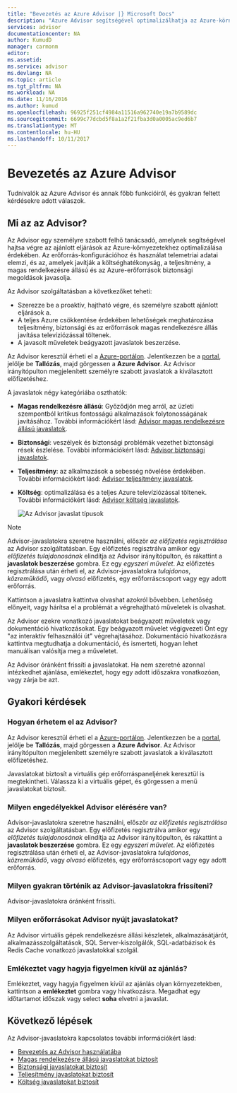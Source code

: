 ```yaml
---
title: "Bevezetés az Azure Advisor |} Microsoft Docs"
description: "Azure Advisor segítségével optimalizálhatja az Azure-környezetekhez."
services: advisor
documentationcenter: NA
author: KumudD
manager: carmonm
editor: 
ms.assetid: 
ms.service: advisor
ms.devlang: NA
ms.topic: article
ms.tgt_pltfrm: NA
ms.workload: NA
ms.date: 11/16/2016
ms.author: kumud
ms.openlocfilehash: 96925f251cf4984a11516a962740e19a7b9589dc
ms.sourcegitcommit: 6699c77dcbd5f8a1a2f21fba3d0a0005ac9ed6b7
ms.translationtype: MT
ms.contentlocale: hu-HU
ms.lasthandoff: 10/11/2017
---
```

# <a name="introduction-to-azure-advisor"></a>Bevezetés az Azure Advisor

Tudnivalók az Azure Advisor és annak főbb funkcióiról, és gyakran feltett kérdésekre adott válaszok.

## <a name="what-is-advisor"></a>Mi az az Advisor?
Az Advisor egy személyre szabott felhő tanácsadó, amelynek segítségével hajtsa végre az ajánlott eljárások az Azure-környezetekhez optimalizálása érdekében. Az erőforrás-konfigurációhoz és használat telemetriai adatai elemzi, és az, amelyek javítják a költséghatékonyság, a teljesítmény, a magas rendelkezésre állású és az Azure-erőforrások biztonsági megoldások javasolja.

Az Advisor szolgáltatásban a következőket teheti:
* Szerezze be a proaktív, hajtható végre, és személyre szabott ajánlott eljárások a. 
* A teljes Azure csökkentése érdekében lehetőségek meghatározása teljesítmény, biztonsági és az erőforrások magas rendelkezésre állás javítása televíziózással töltenek.
* A javasolt műveletek beágyazott javaslatok beszerzése.

Az Advisor keresztül érheti el a [Azure-portálon](https://aka.ms/azureadvisordashboard). Jelentkezzen be a [portal](https://portal.azure.com), jelölje be **Tallózás**, majd görgessen a **Azure Advisor**. Az Advisor irányítópulton megjelenített személyre szabott javaslatok a kiválasztott előfizetéshez. 

A javaslatok négy kategóriába oszthatók: 

* **Magas rendelkezésre állású**: Győződjön meg arról, az üzleti szempontból kritikus fontosságú alkalmazások folytonosságának javításához. További információkért lásd: [Advisor magas rendelkezésre állású javaslatok](advisor-high-availability-recommendations.md).

* **Biztonsági**: veszélyek és biztonsági problémák vezethet biztonsági rések észlelése. További információkért lásd: [Advisor biztonsági javaslatok](advisor-security-recommendations.md).

* **Teljesítmény**: az alkalmazások a sebesség növelése érdekében. További információkért lásd: [Advisor teljesítmény javaslatok](advisor-performance-recommendations.md).

* **Költség**: optimalizálása és a teljes Azure televíziózással töltenek. További információkért lásd: [Advisor költség javaslatok](advisor-cost-recommendations.md).

  ![Az Advisor javaslat típusok](./media/advisor-overview/advisor-all-tab-examples.png)

> [!NOTE]
> Advisor-javaslatokra szeretne használni, először *az előfizetés regisztrálása* az Advisor szolgáltatásban. Egy előfizetés regisztrálva amikor egy *előfizetés tulajdonosának* elindítja az Advisor irányítópulton, és rákattint a **javaslatok beszerzése** gombra. Ez egy *egyszeri művelet*. Az előfizetés regisztrálása után érheti el, az Advisor-javaslatokra *tulajdonos*, *közreműködő*, vagy *olvasó* előfizetés, egy erőforráscsoport vagy egy adott erőforrás.

Kattintson a javaslatra kattintva olvashat azokról bővebben. Lehetőség előnyeit, vagy hárítsa el a problémát a végrehajtható műveletek is olvashat. 

Az Advisor ezekre vonatkozó javaslatokat beágyazott műveletek vagy dokumentáció hivatkozásokat. Egy beágyazott művelet végigvezeti Önt egy "az interaktív felhasználói út" végrehajtásához. Dokumentáció hivatkozásra kattintva megtudhatja a dokumentáció, és ismerteti, hogyan lehet manuálisan valósítja meg a műveletet. 

Az Advisor óránként frissíti a javaslatokat. Ha nem szeretné azonnal intézkedhet ajánlása, emlékeztet, hogy egy adott időszakra vonatkozóan, vagy zárja be azt. 

## <a name="frequently-asked-questions"></a>Gyakori kérdések

### <a name="how-do-i-access-advisor"></a>Hogyan érhetem el az Advisor?
Az Advisor keresztül érheti el a [Azure-portálon](https://aka.ms/azureadvisordashboard). Jelentkezzen be a [portal](https://portal.azure.com), jelölje be **Tallózás**, majd görgessen a **Azure Advisor**. Az Advisor irányítópulton megjelenített személyre szabott javaslatok a kiválasztott előfizetéshez. 

Javaslatokat biztosít a virtuális gép erőforráspaneljének keresztül is megtekintheti. Válassza ki a virtuális gépet, és görgessen a menü javaslatokat biztosít. 

### <a name="what-permissions-do-i-need-to-access-advisor"></a>Milyen engedélyekkel Advisor elérésére van?

Advisor-javaslatokra szeretne használni, először *az előfizetés regisztrálása* az Advisor szolgáltatásban. Egy előfizetés regisztrálva amikor egy *előfizetés tulajdonosának* elindítja az Advisor irányítópulton, és rákattint a **javaslatok beszerzése** gombra. Ez egy *egyszeri művelet*. Az előfizetés regisztrálása után érheti el, az Advisor-javaslatokra *tulajdonos*, *közreműködő*, vagy *olvasó* előfizetés, egy erőforráscsoport vagy egy adott erőforrás.

### <a name="how-often-are-advisor-recommendations-updated"></a>Milyen gyakran történik az Advisor-javaslatokra frissíteni?

Advisor-javaslatokra óránként frissíti.

### <a name="what-resources-does-advisor-provide-recommendations-for"></a>Milyen erőforrásokat Advisor nyújt javaslatokat?

Az Advisor virtuális gépek rendelkezésre állási készletek, alkalmazásátjárót, alkalmazásszolgáltatások, SQL Server-kiszolgálók, SQL-adatbázisok és Redis Cache vonatkozó javaslatokkal szolgál.

### <a name="can-i-snooze-or-dismiss-a-recommendation"></a>Emlékeztet vagy hagyja figyelmen kívül az ajánlás?

Emlékeztet, vagy hagyja figyelmen kívül az ajánlás olyan környezetekben, kattintson a **emlékeztet** gombra vagy hivatkozásra. Megadhat egy időtartamot időszak vagy select **soha** elvetni a javaslat.

## <a name="next-steps"></a>Következő lépések

Az Advisor-javaslatokra kapcsolatos további információkért lásd:

* [Bevezetés az Advisor használatába](advisor-get-started.md)
* [Magas rendelkezésre állású javaslatokat biztosít](advisor-high-availability-recommendations.md)
* [Biztonsági javaslatokat biztosít](advisor-security-recommendations.md)
* [Teljesítmény javaslatokat biztosít](advisor-performance-recommendations.md)
* [Költség javaslatokat biztosít](advisor-cost-recommendations.md)
